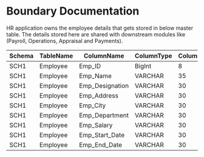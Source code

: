 # Boundary Documentation

HR application owns the employee details that gets stored in below master table. The details stored
here are shared with downstream modules like (Payroll, Operations, Appraisal and Payments).

|Schema|TableName|ColumnName      |ColumnType|ColumnSize|
|------|---------|----------------|----------|----------|
|SCH1  |Employee |Emp_ID          |BigInt    |8         |
|SCH1  |Employee |Emp_Name        |VARCHAR   |35        |
|SCH1  |Employee |Emp_Designation |VARCHAR   |30        |
|SCH1  |Employee |Emp_Address     |VARCHAR   |30        |
|SCH1  |Employee |Emp_City        |VARCHAR   |30        |
|SCH1  |Employee |Emp_Department  |VARCHAR   |30        |
|SCH1  |Employee |Emp_Salary      |VARCHAR   |30        |
|SCH1  |Employee |Emp_Start_Date  |VARCHAR   |30        |
|SCH1  |Employee |Emp_End_Date    |VARCHAR   |30        |
